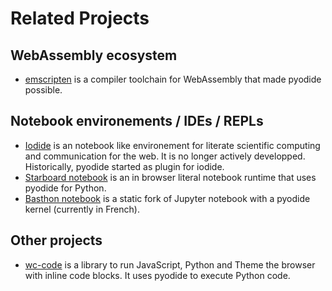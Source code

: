 # Related Projects

## WebAssembly ecosystem

- [emscripten](https://emscripten.org/) is a compiler toolchain for WebAssembly
  that made pyodide possible.

## Notebook environements / IDEs / REPLs

 - [Iodide](https://github.com/iodide-project/iodide) is an notebook like
   environement for literate scientific computing and communication for the
   web. It is no longer actively developped. Historically, pyodide started
   as plugin for iodide.
 - [Starboard notebook](https://github.com/gzuidhof/starboard-notebook) is an
   in browser literal notebook runtime that uses pyodide for Python.
 - [Basthon notebook](https://notebook.basthon.fr/) is a static fork of Jupyter
   notebook with a pyodide kernel (currently in French).

## Other projects

- [wc-code](https://github.com/vanillawc/wc-code) is a library to run
  JavaScript, Python and Theme the browser with inline code blocks.
  It uses pyodide to execute Python code.
